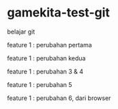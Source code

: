 # gamekita-test-git

belajar git

feature 1 : perubahan pertama

feature 1 : perubahan kedua

feature 1 : perubahan 3 & 4

feature 1 : perubahan 5

feature 1 : perubahan 6, dari browser

